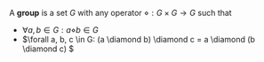 A **group** is a set $G$ with any operator $\diamond: G\times G \to G$ such that

- $\forall a, b \in G : a \diamond b \in G$
- $\forall a, b, c \in G: (a \diamond b) \diamond c = a \diamond (b \diamond c) $
